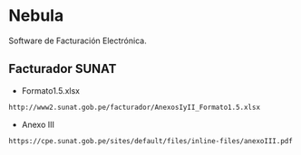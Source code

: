 # Nebula

Software de Facturación Electrónica.

## Facturador SUNAT

- Formato1.5.xlsx

```bash
http://www2.sunat.gob.pe/facturador/AnexosIyII_Formato1.5.xlsx
```

- Anexo III

```bash
https://cpe.sunat.gob.pe/sites/default/files/inline-files/anexoIII.pdf
```

